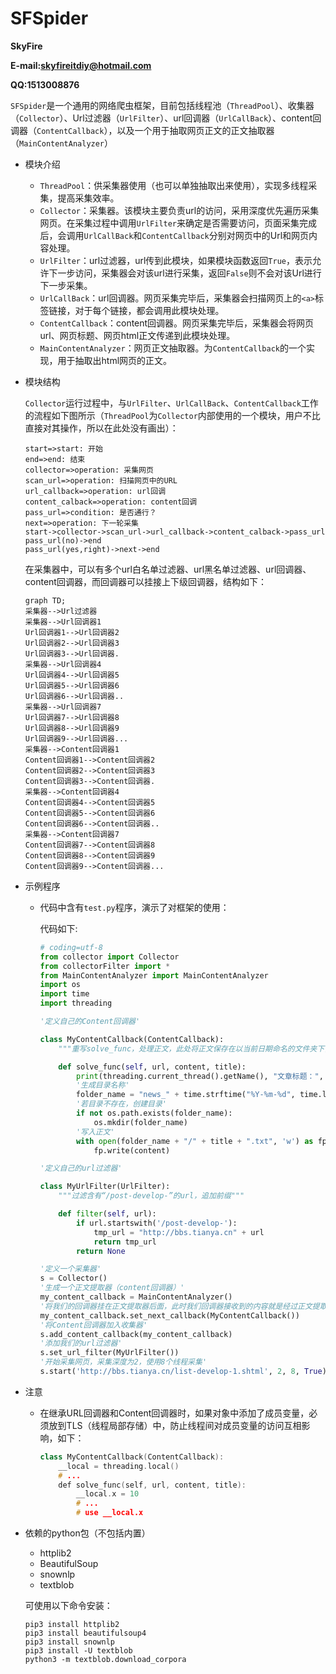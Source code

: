 # SFSpider

**SkyFire**

**E-mail:skyfireitdiy@hotmail.com**

**QQ:1513008876**



`SFSpider`是一个通用的网络爬虫框架，目前包括线程池（`ThreadPool`）、收集器（`Collector`）、Url过滤器（`UrlFilter`）、url回调器（`UrlCallBack`）、content回调器（`ContentCallback`），以及一个用于抽取网页正文的正文抽取器（`MainContentAnalyzer`）

* 模块介绍

    * `ThreadPool`：供采集器使用（也可以单独抽取出来使用），实现多线程采集，提高采集效率。
    * `Collector`：采集器。该模块主要负责url的访问，采用深度优先遍历采集网页。在采集过程中调用`UrlFilter`来确定是否需要访问，页面采集完成后，会调用`UrlCallBack`和`ContentCallback`分别对网页中的Url和网页内容处理。
    * `UrlFilter`：url过滤器，url传到此模块，如果模块函数返回`True`，表示允许下一步访问，采集器会对该url进行采集，返回`False`则不会对该Url进行下一步采集。
    * `UrlCallBack`：url回调器。网页采集完毕后，采集器会扫描网页上的`<a>`标签链接，对于每个链接，都会调用此模块处理。
    * `ContentCallback`：content回调器。网页采集完毕后，采集器会将网页url、网页标题、网页html正文传递到此模块处理。
    * `MainContentAnalyzer`：网页正文抽取器。为`ContentCallback`的一个实现，用于抽取出html网页的正文。

* 模块结构

    `Collector`运行过程中，与`UrlFilter`、`UrlCallBack`、`ContentCallback`工作的流程如下图所示（`ThreadPool`为`Collector`内部使用的一个模块，用户不比直接对其操作，所以在此处没有画出）：

    ```flow
    start=>start: 开始
    end=>end: 结束
    collector=>operation: 采集网页
    scan_url=>operation: 扫描网页中的URL
    url_callback=>operation: url回调
    content_calback=>operation: content回调
    pass_url=>condition: 是否通行？
    next=>operation: 下一轮采集
    start->collector->scan_url->url_callback->content_calback->pass_url
    pass_url(no)->end
    pass_url(yes,right)->next->end
    ```

    ​在采集器中，可以有多个url白名单过滤器、url黑名单过滤器、url回调器、content回调器，而回调器可以挂接上下级回调器，结构如下：

    ```mermaid
    graph TD;
    采集器-->Url过滤器
    采集器-->Url回调器1
    Url回调器1-->Url回调器2
    Url回调器2-->Url回调器3
    Url回调器3-->Url回调器.
    采集器-->Url回调器4
    Url回调器4-->Url回调器5
    Url回调器5-->Url回调器6
    Url回调器6-->Url回调器..
    采集器-->Url回调器7
    Url回调器7-->Url回调器8
    Url回调器8-->Url回调器9
    Url回调器9-->Url回调器...
    采集器-->Content回调器1
    Content回调器1-->Content回调器2
    Content回调器2-->Content回调器3
    Content回调器3-->Content回调器.
    采集器-->Content回调器4
    Content回调器4-->Content回调器5
    Content回调器5-->Content回调器6
    Content回调器6-->Content回调器..
    采集器-->Content回调器7
    Content回调器7-->Content回调器8
    Content回调器8-->Content回调器9
    Content回调器9-->Content回调器...
    ```



* 示例程序

    * 代码中含有`test.py`程序，演示了对框架的使用：

        代码如下:

        ```python
        # coding=utf-8
        from collector import Collector
        from collectorFilter import *
        from MainContentAnalyzer import MainContentAnalyzer
        import os
        import time
        import threading

        '定义自己的Content回调器'

        class MyContentCallback(ContentCallback):
            """重写solve_func，处理正文，此处将正文保存在以当前日期命名的文件夹下，文件名为网页标题"""

            def solve_func(self, url, content, title):
                print(threading.current_thread().getName(), "文章标题：", title)
                '生成目录名称'
                folder_name = "news_" + time.strftime("%Y-%m-%d", time.localtime())
                '若目录不存在，创建目录'
                if not os.path.exists(folder_name):
                    os.mkdir(folder_name)
                '写入正文'
                with open(folder_name + "/" + title + ".txt", 'w') as fp:
                    fp.write(content)

        '定义自己的url过滤器'

        class MyUrlFilter(UrlFilter):
            """过滤含有“/post-develop-”的url，追加前缀"""

            def filter(self, url):
                if url.startswith('/post-develop-'):
                    tmp_url = "http://bbs.tianya.cn" + url
                    return tmp_url
                return None

        '定义一个采集器'
        s = Collector()
        '生成一个正文提取器（content回调器）'
        my_content_callback = MainContentAnalyzer()
        '将我们的回调器挂在正文提取器后面，此时我们回调器接收到的内容就是经过正文提取器处理过的内容了，如果后面还有处理，还可以再挂回调器'
        my_content_callback.set_next_callback(MyContentCallback())
        '将Content回调器加入收集器'
        s.add_content_callback(my_content_callback)
        '添加我们的url过滤器'
        s.set_url_filter(MyUrlFilter())
        '开始采集网页，采集深度为2，使用8个线程采集'
        s.start('http://bbs.tianya.cn/list-develop-1.shtml', 2, 8, True)
        ```

* 注意

    * 在继承URL回调器和Content回调器时，如果对象中添加了成员变量，必须放到TLS（线程局部存储）中，防止线程间对成员变量的访问互相影响，如下：

        ```cpp
        class MyContentCallback(ContentCallback):
        	__local = threading.local()
            # ...
            def solve_func(self, url, content, title):
        		__local.x = 10
                # ...
                # use __local.x
        ```


* 依赖的python包（不包括内置）

    * ​httplib2
    * BeautifulSoup
    * snownlp
    * textblob

    可使用以下命令安装：

    ```shell
    pip3 install httplib2
    pip3 install beautifulsoup4
    pip3 install snownlp
    pip3 install -U textblob
    python3 -m textblob.download_corpora
    ```

    ​

